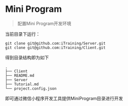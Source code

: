 # Mini Program

> 配置Mini Program开发环境

当前目录下运行：
```
git clone git@github.com:iTraining/Server.git
git clone git@github.com:iTraining/Client.git
```
得到目录结构即为如下
```
.
├── Client
├── README.md
├── Server
├── Tutorial.md
└── project.config.json

```
即可通过微信小程序开发工具提供MiniProgram目录进行开发
